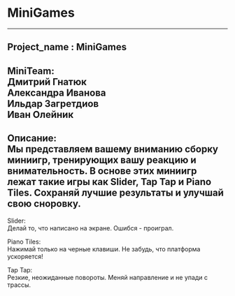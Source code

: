 # MiniGames  
--------------  
Project_name : MiniGames  
--------------  
MiniTeam:  
Дмитрий Гнатюк  
Александра Иванова  
Ильдар Загретдиов  
Иван Олейник  
--------------  
Описание:  
Мы представляем вашему вниманию сборку миниигр, тренирующих вашу реакцию и внимательность. В основе этих миниигр лежат такие игры как Slider, Tap Tap и Piano Tiles. Сохраняй лучшие результаты и улучшай свою сноровку.
--------------  
Slider:  
Делай то, что написано на экране. Ошибся - проиграл.  

Piano Tiles:  
Нажимай только на черные клавиши. Не забудь, что платформа ускоряется!  

Tap Tap:  
Резкие, неожиданные повороты. Меняй направление и не упади с трассы.
